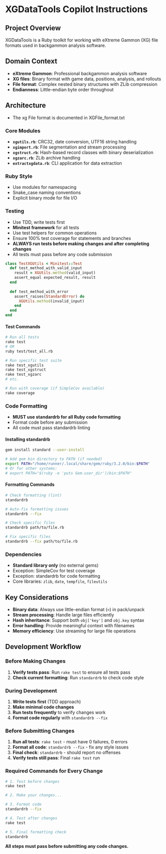 # XGDataTools Copilot Instructions

## Project Overview

XGDataTools is a Ruby toolkit for working with eXtreme Gammon (XG) file formats used in backgammon analysis software.

## Domain Context

- **eXtreme Gammon**: Professional backgammon analysis software
- **XG files**: Binary format with game data, positions, analysis, and rollouts
- **File format**: Complex nested binary structures with ZLib compression
- **Endianness**: Little-endian byte order throughout

## Architecture

- The xg File format is documented in XGFile_format.txt

### Core Modules

- **`xgutils.rb`**: CRC32, date conversion, UTF16 string handling
- **`xgimport.rb`**: File segmentation and stream processing  
- **`xgstruct.rb`**: Hash-based record classes with binary deserialization
- **`xgzarc.rb`**: ZLib archive handling
- **`extractxgdata.rb`**: CLI application for data extraction

### Ruby Style
- Use modules for namespacing
- Snake_case naming conventions
- Explicit binary mode for file I/O

### Testing
- Use TDD, write tests first
- **Minitest framework** for all tests
- Use test helpers for common operations
- Ensure 100% test coverage for statements and branches
- **ALWAYS run tests before making changes and after completing changes**
- All tests must pass before any code submission

```ruby
class TestXGUtils < Minitest::Test
  def test_method_with_valid_input
    result = XGUtils.method(valid_input)
    assert_equal expected_result, result
  end
  
  def test_method_with_error
    assert_raises(StandardError) do
      XGUtils.method(invalid_input)
    end
  end
end
```

#### Test Commands
```bash
# Run all tests
rake test
# OR
ruby test/test_all.rb

# Run specific test suite
rake test_xgutils
rake test_xgstruct
rake test_xgzarc
# etc.

# Run with coverage (if SimpleCov available)
rake coverage
```

### Code Formatting
- **MUST use standardrb for all Ruby code formatting**
- Format code before any submission
- All code must pass standardrb linting

#### Installing standardrb
```bash
gem install standard --user-install

# Add gem bin directory to PATH (if needed)
export PATH="/home/runner/.local/share/gem/ruby/3.2.0/bin:$PATH"
# Or for other systems:
# export PATH="$(ruby -e 'puts Gem.user_dir')/bin:$PATH"
```

#### Formatting Commands
```bash
# Check formatting (lint)
standardrb

# Auto-fix formatting issues
standardrb --fix

# Check specific files
standardrb path/to/file.rb

# Fix specific files
standardrb --fix path/to/file.rb
```

### Dependencies
- **Standard library only** (no external gems)
- Exception: SimpleCov for test coverage
- Exception: standardrb for code formatting
- Core libraries: `zlib`, `date`, `tempfile`, `fileutils`

## Key Considerations

- **Binary data**: Always use little-endian format (`<`) in pack/unpack
- **Stream processing**: Handle large files efficiently 
- **Hash inheritance**: Support both `obj['key']` and `obj.key` syntax
- **Error handling**: Provide meaningful context with filenames
- **Memory efficiency**: Use streaming for large file operations

## Development Workflow

### Before Making Changes
1. **Verify tests pass**: Run `rake test` to ensure all tests pass
2. **Check current formatting**: Run `standardrb` to check code style

### During Development
1. **Write tests first** (TDD approach)
2. **Make minimal code changes**
3. **Run tests frequently** to verify changes work
4. **Format code regularly** with `standardrb --fix`

### Before Submitting Changes
1. **Run all tests**: `rake test` - must have 0 failures, 0 errors
2. **Format all code**: `standardrb --fix` - fix any style issues
3. **Final check**: `standardrb` - should report no offenses
4. **Verify tests still pass**: Final `rake test` run

### Required Commands for Every Change
```bash
# 1. Test before changes
rake test

# 2. Make your changes...

# 3. Format code
standardrb --fix

# 4. Test after changes  
rake test

# 5. Final formatting check
standardrb
```

**All steps must pass before submitting any code changes.**
